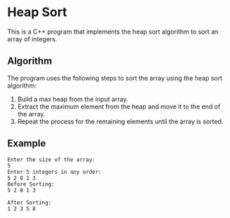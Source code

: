 # Heap Sort

This is a C++ program that implements the heap sort algorithm to sort an array of integers.


## Algorithm

The program uses the following steps to sort the array using the heap sort algorithm:

1. Build a max heap from the input array.
2. Extract the maximum element from the heap and move it to the end of the array.
3. Repeat the process for the remaining elements until the array is sorted.

## Example

```plaintext
Enter the size of the array:
5
Enter 5 integers in any order:
5 2 8 1 3
Before Sorting:
5 2 8 1 3

After Sorting:
1 2 3 5 8
